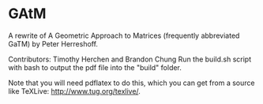# GAtM
A rewrite of A Geometric Approach to Matrices (frequently abbreviated GaTM) by Peter Herreshoff.

Contributors: Timothy Herchen and Brandon Chung
Run the build.sh script with bash to output the pdf file into the "build" folder.

Note that you will need pdflatex to do this, which you can get from a source like TeXLive: http://www.tug.org/texlive/.


